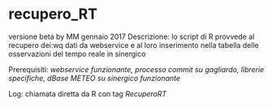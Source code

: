 # recupero_RT
versione beta
by MM gennaio 2017
Descrizione: lo script di R provvede al recupero dei:wq dati da webservice e al loro inserimento nella tabella delle osservazioni del tempo reale in sinergico

Prerequisiti: *webservice funzionante, processo commit su gagliardo, librerie specifiche, dBase METEO su sinergico funzionante*

Log: chiamata diretta da R con tag _RecuperoRT_
